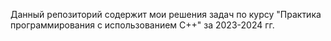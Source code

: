 Данный репозиторий содержит мои решения задач по курсу "Практика программирования с использованием С++" за 2023-2024 гг.
